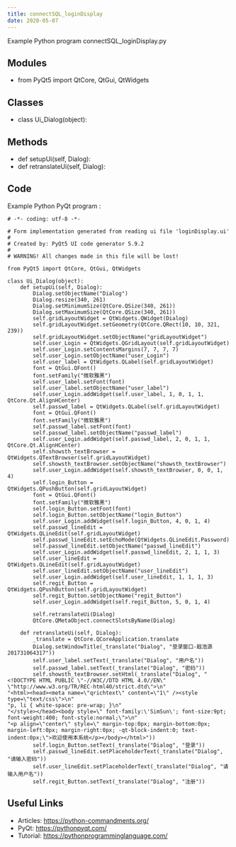 ```yaml
---
title: connectSQL_loginDisplay
date: 2020-05-07
---
```

Example Python program connectSQL_loginDisplay.py

## Modules

* from PyQt5 import QtCore, QtGui, QtWidgets

## Classes

* class Ui_Dialog(object):

## Methods

* def setupUi(self, Dialog):
* def retranslateUi(self, Dialog):

## Code

Example Python PyQt program :

    # -*- coding: utf-8 -*-
    
    # Form implementation generated from reading ui file 'loginDisplay.ui'
    #
    # Created by: PyQt5 UI code generator 5.9.2
    #
    # WARNING! All changes made in this file will be lost!
    
    from PyQt5 import QtCore, QtGui, QtWidgets
    
    class Ui_Dialog(object):
        def setupUi(self, Dialog):
            Dialog.setObjectName("Dialog")
            Dialog.resize(340, 261)
            Dialog.setMinimumSize(QtCore.QSize(340, 261))
            Dialog.setMaximumSize(QtCore.QSize(340, 261))
            self.gridLayoutWidget = QtWidgets.QWidget(Dialog)
            self.gridLayoutWidget.setGeometry(QtCore.QRect(10, 10, 321, 239))
            self.gridLayoutWidget.setObjectName("gridLayoutWidget")
            self.user_Login = QtWidgets.QGridLayout(self.gridLayoutWidget)
            self.user_Login.setContentsMargins(7, 7, 7, 7)
            self.user_Login.setObjectName("user_Login")
            self.user_label = QtWidgets.QLabel(self.gridLayoutWidget)
            font = QtGui.QFont()
            font.setFamily("微软雅黑")
            self.user_label.setFont(font)
            self.user_label.setObjectName("user_label")
            self.user_Login.addWidget(self.user_label, 1, 0, 1, 1, QtCore.Qt.AlignHCenter)
            self.passwd_label = QtWidgets.QLabel(self.gridLayoutWidget)
            font = QtGui.QFont()
            font.setFamily("微软雅黑")
            self.passwd_label.setFont(font)
            self.passwd_label.setObjectName("passwd_label")
            self.user_Login.addWidget(self.passwd_label, 2, 0, 1, 1, QtCore.Qt.AlignHCenter)
            self.showsth_textBrowser = QtWidgets.QTextBrowser(self.gridLayoutWidget)
            self.showsth_textBrowser.setObjectName("showsth_textBrowser")
            self.user_Login.addWidget(self.showsth_textBrowser, 0, 0, 1, 4)
            self.login_Button = QtWidgets.QPushButton(self.gridLayoutWidget)
            font = QtGui.QFont()
            font.setFamily("微软雅黑")
            self.login_Button.setFont(font)
            self.login_Button.setObjectName("login_Button")
            self.user_Login.addWidget(self.login_Button, 4, 0, 1, 4)
            self.passwd_lineEdit = QtWidgets.QLineEdit(self.gridLayoutWidget)
            self.passwd_lineEdit.setEchoMode(QtWidgets.QLineEdit.Password)
            self.passwd_lineEdit.setObjectName("passwd_lineEdit")
            self.user_Login.addWidget(self.passwd_lineEdit, 2, 1, 1, 3)
            self.user_lineEdit = QtWidgets.QLineEdit(self.gridLayoutWidget)
            self.user_lineEdit.setObjectName("user_lineEdit")
            self.user_Login.addWidget(self.user_lineEdit, 1, 1, 1, 3)
            self.regit_Button = QtWidgets.QPushButton(self.gridLayoutWidget)
            self.regit_Button.setObjectName("regit_Button")
            self.user_Login.addWidget(self.regit_Button, 5, 0, 1, 4)
    
            self.retranslateUi(Dialog)
            QtCore.QMetaObject.connectSlotsByName(Dialog)
    
        def retranslateUi(self, Dialog):
            _translate = QtCore.QCoreApplication.translate
            Dialog.setWindowTitle(_translate("Dialog", "登录窗口-戢浩源201731064317"))
            self.user_label.setText(_translate("Dialog", "用户名"))
            self.passwd_label.setText(_translate("Dialog", "密码"))
            self.showsth_textBrowser.setHtml(_translate("Dialog", "<!DOCTYPE HTML PUBLIC \"-//W3C//DTD HTML 4.0//EN\" \"http://www.w3.org/TR/REC-html40/strict.dtd\">\n"
    "<html><head><meta name=\"qrichtext\" content=\"1\" /><style type=\"text/css\">\n"
    "p, li { white-space: pre-wrap; }\n"
    "</style></head><body style=\" font-family:\'SimSun\'; font-size:9pt; font-weight:400; font-style:normal;\">\n"
    "<p align=\"center\" style=\" margin-top:0px; margin-bottom:0px; margin-left:0px; margin-right:0px; -qt-block-indent:0; text-indent:0px;\">欢迎使用本系统</p></body></html>"))
            self.login_Button.setText(_translate("Dialog", "登录"))
            self.passwd_lineEdit.setPlaceholderText(_translate("Dialog", "请输入密码"))
            self.user_lineEdit.setPlaceholderText(_translate("Dialog", "请输入用户名"))
            self.regit_Button.setText(_translate("Dialog", "注册"))
    
    

## Useful Links

- Articles: https://python-commandments.org/
- PyQt: https://pythonpyqt.com/
- Tutorial: https://pythonprogramminglanguage.com/
